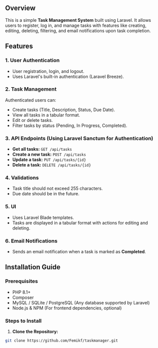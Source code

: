 ## Overview
This is a simple **Task Management System** built using Laravel. It allows users to register, log in, and manage tasks with features like creating, editing, deleting, filtering, and email notifications upon task completion.

## Features

### 1. User Authentication
- User registration, login, and logout.
- Uses Laravel's built-in authentication (Laravel Breeze).

### 2. Task Management
Authenticated users can:
- Create tasks (Title, Description, Status, Due Date).
- View all tasks in a tabular format.
- Edit or delete tasks.
- Filter tasks by status (Pending, In Progress, Completed).

### 3. API Endpoints (Using Laravel Sanctum for Authentication)
- **Get all tasks:** `GET /api/tasks`
- **Create a new task:** `POST /api/tasks`
- **Update a task:** `PUT /api/tasks/{id}`
- **Delete a task:** `DELETE /api/tasks/{id}`

### 4. Validations
- Task title should not exceed 255 characters.
- Due date should be in the future.

### 5. UI
- Uses Laravel Blade templates.
- Tasks are displayed in a tabular format with actions for editing and deleting.

### 6. Email Notifications
- Sends an email notification when a task is marked as **Completed**.

## Installation Guide

### Prerequisites
- PHP 8.1+
- Composer
- MySQL / SQLite / PostgreSQL (Any database supported by Laravel)
- Node.js & NPM (For frontend dependencies, optional)

### Steps to Install
1. **Clone the Repository:**

```bash
git clone https://github.com/Femikf/taskmanager.git
